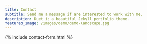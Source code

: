 ```yaml
---
title: Contact
subtitle: Send me a message if are interested to work with me.
description: Duet is a beautiful Jekyll portfolio theme.
featured_image: /images/demo/demo-landscape.jpg
---
```


{% include contact-form.html %}
